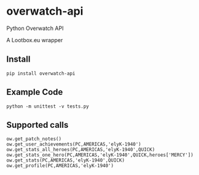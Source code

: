 # overwatch-api
Python Overwatch API

A Lootbox.eu wrapper

## Install

    pip install overwatch-api
    
## Example Code

    python -m unittest -v tests.py

## Supported calls

    ow.get_patch_notes()
    ow.get_user_achievements(PC,AMERICAS,'elyK-1940')
    ow.get_stats_all_heroes(PC,AMERICAS,'elyK-1940',QUICK)
    ow.get_stats_one_hero(PC,AMERICAS,'elyK-1940',QUICK,heroes['MERCY'])
    ow.get_stats(PC,AMERICAS,'elyK-1940',QUICK)
    ow.get_profile(PC,AMERICAS,'elyK-1940')

